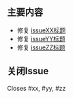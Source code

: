 ## 主要内容

* 修复 [issueXX标题](#xx)
* 修复 [issueYY标题](#yy)
* 修复 [issueZZ标题](#zz)

## 关闭Issue
Closes #xx, #yy, #zz
